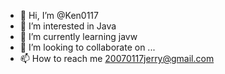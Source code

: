 - 👋 Hi, I’m @Ken0117
- 👀 I’m interested in Java  
- 🌱 I’m currently learning javw
- 💞️ I’m looking to collaborate on ...
- 📫 How to reach me 20070117jerry@gmail.com

<!---
Ken0117/Ken0117 is a ✨ special ✨ repository because its `README.md` (this file) appears on your GitHub profile.
You can click the Preview link to take a look at your changes.
--->
